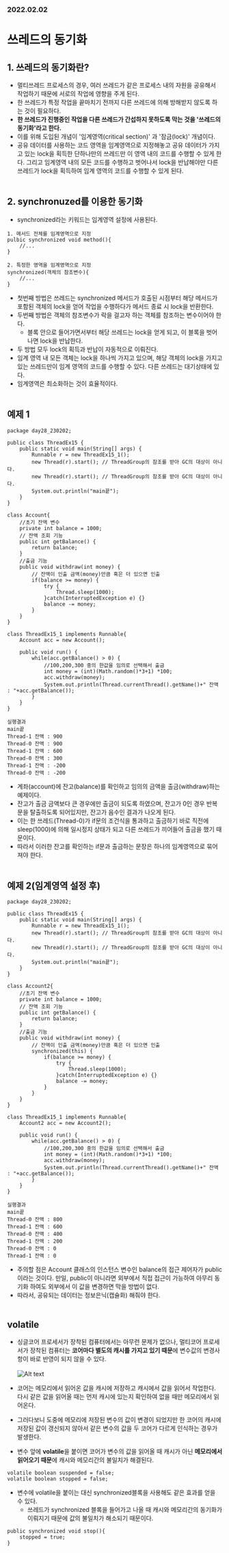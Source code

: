 ### 2022.02.02
# 쓰레드의 동기화
## 1. 쓰레드의 동기화란?
- 멀티쓰레드 프로세스의 경우, 여러 쓰레드가 같은 프로세스 내의 자원을 공유해서 작업하기 때문에 서로의 작업에 영향을 주게 된다.
- 한 쓰레드가 특정 작업을 끝마치기 전까지 다른 쓰레드에 의해 방해받지 않도록 하는 것이 필요하다.
- **한 쓰레드가 진행중인 작업을 다른 쓰레드가 간섭하지 못하도록 막는 것을 '쓰레드의 동기화'라고 한다.**
- 이를 위해 도입된 개념이 '임계영역(critical section)' 과 '잠금(lock)' 개념이다.
- 공유 데이터를 사용하는 코드 영역을 임계영역으로 지정해놓고 공유 데이터가 가지고 있는 lock을 획득한 단하나만의 쓰레드만 이 영역 내의 코드를 수행할 수 있게 한다. 그리고 임계영역 내의 모든 코드를 수행하고 벗어나서 lock을 반납해야만 다른 쓰레드가 lock을 획득하여 임계 영역의 코드를 수행할 수 있게 된다.<br><br>
## 2. synchronuzed를 이용한 동기화
- synchronized라는 키워드는 임계영역 설정에 사용된다.
```
1. 메서드 전체를 임계영역으로 지정
pulbic synchronized void method(){
    //...
}

2. 특정한 영역을 임계영역으로 지정
synchronized(객체의 참조변수){
    //...
}
```
- 첫번째 방법은 쓰레드는 synchronized 메서드가 호출된 시점부터 해당 메서드가 포함된 객체의 lock을 얻어 작업을 수행하다가 메서드 종료 시 lock을 반환한다.
- 두번째 방법은 객체의 참조변수가 락을 걸고자 하는 객체를 참조하는 변수이어야 한다.
    - 블록 안으로 들어가면서부터 해당 쓰레드는 lock을 얻게 되고, 이 블록을 벗어나면 lock을 반납한다.
- 두 방법 모두 lock의 획득과 반납이 자동적으로 이뤄진다.
- 임계 영역 내 모든 객체는 lock을 하나씩 가지고 있으며, 해당 객체의 lock을 가지고 있는 쓰레드만이 임계 영역의 코드를 수행할 수 있다. 다른 쓰레드는 대기상태에 있다.
- 임계영역은 최소화하는 것이 효율적이다.<br><br>
## 예제 1
```
package day28_230202;

public class ThreadEx15 {
	public static void main(String[] args) {
		Runnable r = new ThreadEx15_1();
		new Thread(r).start(); // ThreadGroup의 참조를 받아 GC의 대상이 아니다.
		new Thread(r).start(); // ThreadGroup의 참조를 받아 GC의 대상이 아니다.
		System.out.println("main끝");
	}
}

class Account{
	//초기 잔액 변수
	private int balance = 1000;
	// 잔액 조회 기능
	public int getBalance() {
		return balance;
	}
	//출금 기능
	public void withdraw(int money) {
		// 잔액이 인출 금액(money)만큼 혹은 더 있으면 인출
		if(balance >= money) {
			try {
				Thread.sleep(1000);
			}catch(InterruptedException e) {}
			balance -= money;
		}
	}
}

class ThreadEx15_1 implements Runnable{
	Account acc = new Account();
	
	public void run() {
		while(acc.getBalance() > 0) {
			//100,200,300 중의 한값을 임의로 선택해서 출금
			int money = (int)(Math.random()*3+1) *100;
			acc.withdraw(money);
			System.out.println(Thread.currentThread().getName()+" 잔액 : "+acc.getBalance());
		}
	}
}

실행결과
main끝
Thread-1 잔액 : 900
Thread-0 잔액 : 900
Thread-1 잔액 : 600
Thread-0 잔액 : 300
Thread-1 잔액 : -200
Thread-0 잔액 : -200
```
- 계좌(account)에 잔고(balance)를 확인하고 임의의 금액을 출금(withdraw)하는 예제이다.
- 잔고가 출금 금액보다 큰 경우에만 출금이 되도록 하였으며, 잔고가 0인 경우 반복문을 탈출하도록 되어있지만, 잔고가 음수인 결과가 나오게 된다.
- 이는 한 쓰레드(Thread-0)가 if문의 조건식을 통과하고 출금하기 바로 직전에 sleep(1000)에 의해 일시정지 상태가 되고 다른 쓰레드가 끼어들어 출금을 했기 때문이다.
- 따라서 이러한 잔고를 확인하는 if문과 출금하는 문장은 하나의 임계영역으로 묶어져야 한다.<br><br>
## 예제 2(임계영역 설정 후)
```
package day28_230202;

public class ThreadEx15 {
	public static void main(String[] args) {
		Runnable r = new ThreadEx15_1();
		new Thread(r).start(); // ThreadGroup의 참조를 받아 GC의 대상이 아니다.
		new Thread(r).start(); // ThreadGroup의 참조를 받아 GC의 대상이 아니다.
		System.out.println("main끝");
	}
}

class Account2{
	//초기 잔액 변수
	private int balance = 1000;
	// 잔액 조회 기능
	public int getBalance() {
		return balance;
	}
	//출금 기능
	public void withdraw(int money) {
		// 잔액이 인출 금액(money)만큼 혹은 더 있으면 인출
		synchronized(this) { 
			if(balance >= money) {
				try {
					Thread.sleep(1000);
				}catch(InterruptedException e) {}
				balance -= money;
			}
		}
	}
}

class ThreadEx15_1 implements Runnable{
	Account2 acc = new Account2();
	
	public void run() {
		while(acc.getBalance() > 0) {
			//100,200,300 중의 한값을 임의로 선택해서 출금
			int money = (int)(Math.random()*3+1) *100;
			acc.withdraw(money);
			System.out.println(Thread.currentThread().getName()+" 잔액 : "+acc.getBalance());
		}
	}
}

실행결과
main끝
Thread-0 잔액 : 800
Thread-1 잔액 : 600
Thread-0 잔액 : 400
Thread-1 잔액 : 200
Thread-0 잔액 : 0
Thread-1 잔액 : 0

```
- 주의할 점은 Account 클래스의 인스턴스 변수인 balance의 접근 제어자가 public이라는 것이다. 만일, public이 아니라면 외부에서 직접 접근이 가능하여 아무리 동기화 하여도 외부에서 이 값을 변경하면 막을 방법이 없다.
- 따라서, 공유되는 데이터는 정보은닉(캡슐화) 해줘야 한다.<br><br>
## volatile
- 싱글코어 프로세서가 장착된 컴퓨터에서는 아무런 문제가 없으나, 멀티코어 프로세서가 장착된 컴퓨터는 **코어마다 별도의 캐시를 가지고 있기 때문**에 변수값의 변경사항이 바로 반영이 되지 않을 수 있다.<br><br>
![Alt text](https://raw.githubusercontent.com/yonggyo1125/curriculum300H/main/1.JAVA%2884%EC%8B%9C%EA%B0%84%29/17%EC%9D%BC%EC%B0%A8%283h%29%20-%20%EC%93%B0%EB%A0%88%EB%93%9C/images/%EB%A9%80%ED%8B%B0%EC%BD%94%EC%96%B4%ED%94%84%EB%A1%9C%EC%84%B8%EC%84%9C%EC%9D%98_%EC%BA%90%EC%8B%9C%EC%99%80_%EB%A9%94%EB%AA%A8%EB%A6%AC%EA%B0%84%EC%9D%98_%ED%86%B5%EC%8B%A0.png)

- 코어는 메모리에서 읽어온 값을 캐시에 저장하고 캐시에서 값을 읽어서 작업한다. 다시 같은 값을 읽어올 때는 먼저 캐시에 있는지 확인하여 없을 때만 메모리에서 읽어온다.
- 그러다보니 도중에 메모리에 저장된 변수의 값이 변경이 되었지만 한 코어의 캐시에 저장된 값이 갱신되지 않아서 같은 변수의 값을 두 코어가 다르게 인식하는 경우가 발생한다.
- 변수 앞에 **volatile**을 붙이면 코어가 변수의 값을 읽어올 때 캐시가 아닌 **메모리에서 읽어오기 때문**에 캐시와 메모리간의 불일치가 해결된다.
```
volatile boolean suspended = false;
volatile boolean stopped = false;
```
- 변수에 volatile을 붙이는 대신 synchronized블록을 사용해도 같은 효과를 얻을 수 있다.
    - 쓰레드가 synchronized 블록을 들어가고 나올 때 캐시와 메모리간의 동기화가 이뤄지기 때문에 값의 불일치가 해소되기 때문이다.
```
public synchronized void stop(){
    stopped = true;
}
```